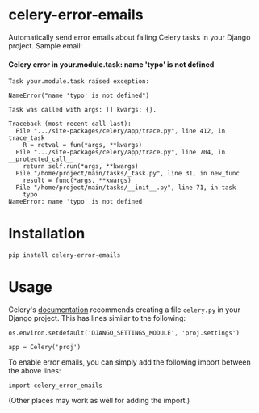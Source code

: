 # celery-error-emails

Automatically send error emails about failing Celery tasks in your Django
project. Sample email:

#### Celery error in your.module.task: name 'typo' is not defined

```
Task your.module.task raised exception:

NameError("name 'typo' is not defined")

Task was called with args: [] kwargs: {}.

Traceback (most recent call last):
  File ".../site-packages/celery/app/trace.py", line 412, in trace_task
    R = retval = fun(*args, **kwargs)
  File ".../site-packages/celery/app/trace.py", line 704, in __protected_call__
    return self.run(*args, **kwargs)
  File "/home/project/main/tasks/_task.py", line 31, in new_func
    result = func(*args, **kwargs)
  File "/home/project/main/tasks/__init__.py", line 71, in task
    typo
NameError: name 'typo' is not defined
```

# Installation

```
pip install celery-error-emails
```

# Usage

Celery's [documentation](https://docs.celeryq.dev/en/v5.2.6/django/first-steps-with-django.html)
recommends creating a file `celery.py` in your Django project. This has lines
similar to the following:

```
os.environ.setdefault('DJANGO_SETTINGS_MODULE', 'proj.settings')

app = Celery('proj')
```

To enable error emails, you can simply add the following import between the
above lines:

```
import celery_error_emails
```

(Other places may work as well for adding the import.)
